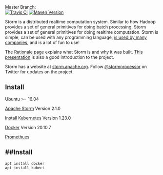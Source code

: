 Master Branch:  
[![Travis CI](https://travis-ci.org/apache/storm.svg?branch=master)](https://travis-ci.org/apache/storm)
[![Maven Version](https://maven-badges.herokuapp.com/maven-central/org.apache.storm/storm-core/badge.svg)](http://search.maven.org/#search|gav|1|g:"org.apache.storm"%20AND%20a:"storm-core")
 
Storm is a distributed realtime computation system. Similar to how Hadoop provides a set of general primitives for doing batch processing, Storm provides a set of general primitives for doing realtime computation. Storm is simple, can be used with any programming language, [is used by many companies](http://storm.apache.org/Powered-By.html), and is a lot of fun to use!

The [Rationale page](http://storm.apache.org/documentation/Rationale.html) explains what Storm is and why it was built. [This presentation](http://vimeo.com/40972420) is also a good introduction to the project.

Storm has a website at [storm.apache.org](http://storm.apache.org). Follow [@stormprocessor](https://twitter.com/stormprocessor) on Twitter for updates on the project.

## Install 

Ubuntu >= 16.04

[Apache Storm](https://storm.apache.org/releases/current/Setting-up-development-environment.html) Version 2.1.0

[Install Kubernetes](https://kubernetes.io/docs/tasks/tools/install-kubectl-linux/) Version 1.23.0

[Docker](https://docs.docker.com/engine/install/ubuntu/) Version 20.10.7

[Promethues](https://github.com/prometheus-operator/kube-prometheus)

##Install
------
    apt install docker
    apt install kubect

